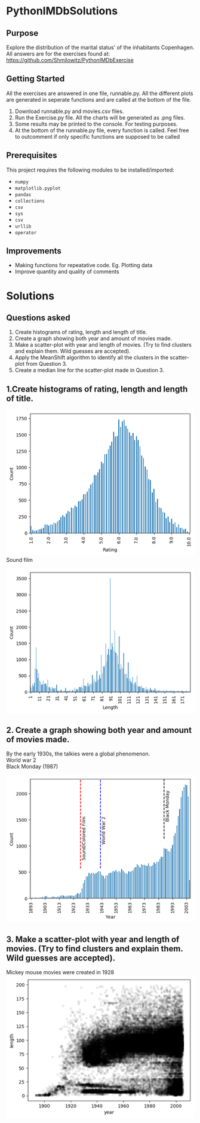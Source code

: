 # PythonIMDbSolutions
Purpose
-------

Explore the distribution of the marital status' of the inhabitants Copenhagen.  
All answers are for the exercises found at: https://github.com/Shmilowitz/PythonIMDbExercise

Getting Started
-------
All the exercises are answered in one file, runnable.py. All the different plots are generated in seperate functions and are called at the bottom of the file. 
1. Download runnable.py and movies.csv files.  
2. Run the Exercise.py file. All the charts will be generated as .png files.  
3. Some results may be printed to the console. For testing purposes.
4. At the bottom of the runnable.py file, every function is called. Feel free to outcomment if only specific functions are supposed to be called

Prerequisites
-------
This project requires the following modules to be installed/imported:
* `numpy`
* `matplotlib.pyplot` 
* `pandas`
* `collections`
* `csv`
* `sys`
* `csv`
* `urllib`
* `operator`

Improvements
-------
* Making functions for repeatative code. Eg. Plotting data
* Improve quantity and quality of comments
# Solutions

Questions asked
-------
1. Create histograms of rating, length and length of title.
2. Create a graph showing both year and amount of movies made. 
3. Make a scatter-plot with year and length of movies. (Try to find clusters and explain them. Wild guesses are accepted).
4. Apply the MeanShift algorithm to identify all the clusters in the scatter-plot from Question 3. 
5. Create a median line for the scatter-plot made in Question 3.  
## 1.Create histograms of rating, length and length of title.
![picture alt](https://github.com/Shmilowitz/PythonIMDbSolutions/blob/master/RatingHist.png?raw=true)  
Sound film  

![picture alt](https://github.com/Shmilowitz/PythonIMDbSolutions/blob/master/LengthHist.png?raw=true)
## 2. Create a graph showing both year and amount of movies made. 
By the early 1930s, the talkies were a global phenomenon.  
World war 2  
Black Monday (1987)

![picture alt](https://github.com/Shmilowitz/PythonIMDbSolutions/blob/master/Year.png?raw=true)
## 3. Make a scatter-plot with year and length of movies. (Try to find clusters and explain them. Wild guesses are accepted).
Mickey mouse movies were created in 1928  
![picture alt](https://github.com/Shmilowitz/PythonIMDbSolutions/blob/master/Scatter.png?raw=true)

